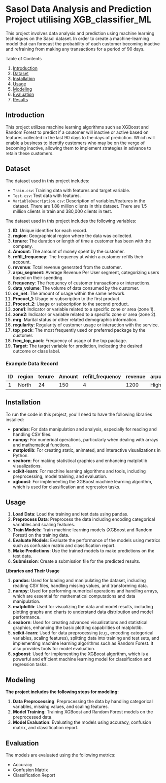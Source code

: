 # Sasol Data Analysis and Prediction Project utilising XGB_classifier_ML

This project involves data analysis and prediction using machine learning techniques on the Sasol dataset. In order to create a machine-learning model that can forecast the probability of each customer becoming inactive and refraining from making any transactions for a period of 90 days.

Table of Contents
1. [Introduction](#introduction)
2. [Dataset](#dataset)
3. [Installation](#installation)
4. [Usage](#usage)
5. [Modeling](#modeling)
6. [Evaluation](#evaluation)
7. [Results](#results)

## Introduction

This project utilizes machine learning algorithms such as XGBoost and Random Forest to predict if a csutomer will inactive or active based on features collected in the last 90 days to the days of prediction. Which will enable a business to identify customers who may be on the verge of becoming inactive, allowing them to implement strategies in advance to retain these customers.

## Dataset

The dataset used in this project includes:
- `Train.csv`: Training data with features and target variable.
- `Test.csv`: Test data with features.
- `VariableDescription.csv`: Description of variables/features in the dataset.
There are 1.88 million clients in this dataset. There are 1.5 million clients in train and 380,000 clients in test.

The dataset used in this project includes the following variables:

1. **ID**: Unique identifier for each record.
2. **region**: Geographical region where the data was collected.
3. **tenure**: The duration or length of time a customer has been with the company.
4. **Amount**: The amount of money spent by the customer.
5. **refill_frequency**: The frequency at which a customer refills their account.
6. **revenue**: Total revenue generated from the customer.
7. **arpu_segment**: Average Revenue Per User segment, categorizing users based on their spending.
8. **frequency**: The frequency of customer transactions or interactions.
9. **data_volume**: The volume of data consumed by the customer.
10. **on_net**: The amount of usage within the same network.
11. **Procuct_1**: Usage or subscription to the first product.
12. **Procuct_2**: Usage or subscription to the second product.
13. **zone1**: Indicator or variable related to a specific zone or area (zone 1).
14. **zone2**: Indicator or variable related to a specific zone or area (zone 2).
15. **mrg**: Marital status or other related demographic information.
16. **regularity**: Regularity of customer usage or interaction with the service.
17. **top_pack**: The most frequently used or preferred package by the customer.
18. **freq_top_pack**: Frequency of usage of the top package.
19. **Target**: The target variable for prediction, indicating the desired outcome or class label.

### Example Data Record

| ID | region | tenure | Amount | refill_frequency | revenue | arpu_segment | frequency | data_volume | on_net | Procuct_1 | Procuct_2 | zone1 | zone2 | mrg | regularity | top_pack | freq_top_pack | Target |
|----|--------|--------|--------|------------------|---------|--------------|-----------|-------------|--------|-----------|-----------|-------|-------|-----|------------|----------|---------------|--------|
| 1  | North  | 24     | 150    | 4                | 1200    | High         | 12        | 500         | 300    | Yes       | No        | 1     | 0     | Single | High        | Pack_A   | 6             | 1      |

## Installation

To run the code in this project, you'll need to have the following libraries installed:

- **pandas**: For data manipulation and analysis, especially for reading and handling CSV files.
- **numpy**: For numerical operations, particularly when dealing with arrays and mathematical functions.
- **matplotlib**: For creating static, animated, and interactive visualizations in Python.
- **seaborn**: For making statistical graphics and enhancing matplotlib visualizations.
- **scikit-learn**: For machine learning algorithms and tools, including preprocessing, model training, and evaluation.
- **xgboost**: For implementing the XGBoost machine learning algorithm, which is used for classification and regression tasks.

## Usage 

1. **Load Data**: Load the training and test data using pandas.
2. **Preprocess Data**: Preprocess the data including encoding categorical variables and scaling features.
3. **Train Models**: Train machine learning models (XGBoost and Random Forest) on the training data.
4. **Evaluate Models**: Evaluate the performance of the models using metrics such as confusion matrix and classification report.
5. **Make Predictions**: Use the trained models to make predictions on the test data.
6. **Submission**: Create a submission file for the predicted results.

**Libraries and Their Usage**

1. **pandas**: Used for loading and manipulating the dataset, including reading CSV files, handling missing values, and transforming data.
2. **numpy**: Used for performing numerical operations and handling arrays, which are essential for mathematical computations and data manipulation.
3. **matplotlib**: Used for visualizing the data and model results, including plotting graphs and charts to understand data distribution and model performance.
4. **seaborn**: Used for creating advanced visualizations and statistical graphics, enhancing the basic plotting capabilities of matplotlib.
5. **scikit-learn**: Used for data preprocessing (e.g., encoding categorical variables, scaling features), splitting data into training and test sets, and implementing machine learning algorithms such as Random Forest. It also provides tools for model evaluation.
5. **xgboost**: Used for implementing the XGBoost algorithm, which is a powerful and efficient machine learning model for classification and regression tasks.

## Modeling
**The project includes the following steps for modeling:**
1. **Data Preprocessing**: Preprocessing the data by handling categorical variables, missing values, and scaling features.
2. **Model Training**: Training XGBoost and Random Forest models on the preprocessed data.
3. **Model Evaluation**: Evaluating the models using accuracy, confusion matrix, and classification report.

## Evaluation
The models are evaluated using the following metrics:

- Accuracy
- Confusion Matrix
- Classification Report
